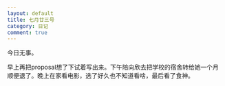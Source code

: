 ```yaml
---
layout: default
title: 七月廿三号
category: 日记
comment: true
---
```

今日无事。

早上再把proposal想了下试着写出来。下午陪向欣去把学校的宿舍转给她一个月顺便退了。晚上在家看电影，选了好久也不知道看啥，最后看了食神。